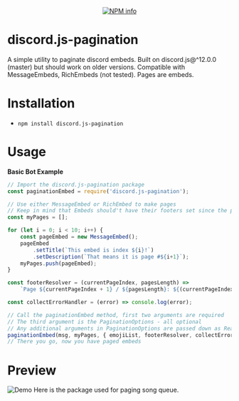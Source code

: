 <div align="center">
  <p>
    <a href="https://nodei.co/npm/discord.js-pagination
/"><img src="https://nodei.co/npm/discord.js-pagination.png?downloads=true&stars=true" alt="NPM info" /></a>
  </p>
</div>


# discord.js-pagination
A simple utility to paginate discord embeds. Built on discord.js@^12.0.0 (master) but should work on older versions. Compatible with MessageEmbeds, RichEmbeds (not tested). Pages are embeds.

# Installation
* `npm install discord.js-pagination`

# Usage

__Basic Bot Example__
```js
// Import the discord.js-pagination package
const paginationEmbed = require('discord.js-pagination');

// Use either MessageEmbed or RichEmbed to make pages
// Keep in mind that Embeds should't have their footers set since the pagination method sets page info there
const myPages = [];

for (let i = 0; i < 10; i++) {
	const pageEmbed = new MessageEmbed();
	pageEmbed
		.setTitle(`This embed is index ${i}!`)
		.setDescription(`That means it is page #${i+1}`);
	myPages.push(pageEmbed);
}

const footerResolver = (currentPageIndex, pagesLength) =>
	`Page ${currentPageIndex + 1} / ${pagesLength}: ${(currentPageIndex % 2 === 0 ? 'This page is even!' : 'This page is odd!')}`;

const collectErrorHandler = (error) => console.log(error);

// Call the paginationEmbed method, first two arguments are required
// The third argument is the PaginationOptions - all optional
// Any additional arguments in PaginationOptions are passed down as ReactionCollectorOptions
paginationEmbed(msg, myPages, { emojiList, footerResolver, collectErrorHandler, timeout: 120000, idle: 60000 });
// There you go, now you have paged embeds
```
# Preview
![Demo](https://raw.githubusercontent.com/saanuregh/discord.js-pagination/master/example/demo.png)
Here is the package used for paging song queue.
